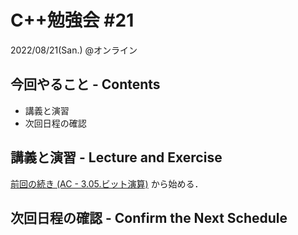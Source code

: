 # C++勉強会 #21

2022/08/21(San.) @オンライン

## 今回やること - Contents

- 講義と演習
- 次回日程の確認

## 講義と演習 - Lecture and Exercise

[前回の続き (AC - 3.05.ビット演算)](https://atcoder.jp/contests/apg4b/tasks/APG4b_ac) から始める．

## 次回日程の確認 - Confirm the Next Schedule

